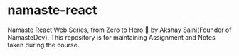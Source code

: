 # namaste-react

Namaste React Web Series, from Zero to Hero 🚀 by Akshay Saini(Founder of NamasteDev). This repository is for maintaining Assignment and Notes taken during the course.
